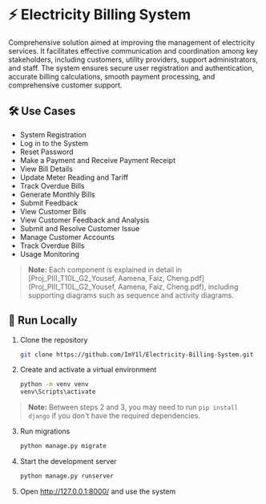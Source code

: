# ⚡ Electricity Billing System
Comprehensive solution aimed at improving the management of electricity services. It facilitates effective communication and coordination among key stakeholders, including customers, utility providers, support administrators, and staff. The system ensures secure user registration and authentication, accurate billing calculations, smooth payment processing, and comprehensive customer support.

## 🛠️ Use Cases
- System Registration
- Log in to the System
- Reset Password
- Make a Payment and Receive Payment Receipt
- View Bill Details
- Update Meter Reading and Tariff
- Track Overdue Bills
- Generate Monthly Bills
- Submit Feedback
- View Customer Bills
- View Customer Feedback and Analysis
- Submit and Resolve Customer Issue
- Manage Customer Accounts
- Track Overdue Bills
- Usage Monitoring
> **Note:** Each component is explained in detail in [Proj_PIII_T10L_G2_Yousef, Aamena, Faiz, Cheng.pdf](Proj_PIII_T10L_G2_Yousef, Aamena, Faiz, Cheng.pdf), including supporting diagrams such as sequence and activity diagrams.

## 🚀 Run Locally
1. Clone the repository
   ```bash
   git clone https://github.com/ImY1l/Electricity-Billing-System.git
   ```
2. Create and activate a virtual environment
   ```bash
   python -m venv venv
   venv\Scripts\activate
   ```

> **Note:** Between steps 2 and 3, you may need to run `pip install django` if you don't have the required dependencies.

3. Run migrations
   ```bash
   python manage.py migrate
   ```
4. Start the development server
   ```bash
   python manage.py runserver
   ```
5. Open <http://127.0.0.1:8000/> and use the system
